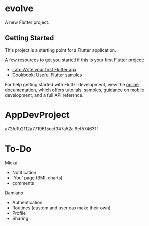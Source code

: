 
# evolve

A new Flutter project.

## Getting Started

This project is a starting point for a Flutter application.

A few resources to get you started if this is your first Flutter project:

- [Lab: Write your first Flutter app](https://docs.flutter.dev/get-started/codelab)
- [Cookbook: Useful Flutter samples](https://docs.flutter.dev/cookbook)

For help getting started with Flutter development, view the
[online documentation](https://docs.flutter.dev/), which offers tutorials,
samples, guidance on mobile development, and a full API reference.

# AppDevProject
 a72fe1b2112a7719615ccf347a52af9ef574631f

 # To-Do
 Micka
 - Notification
 - 'You' page (BMI, charts)
 - comments

Damiano
- Authentication
- Routines (custom and user cab make their own)
- Profile
- Sharing
